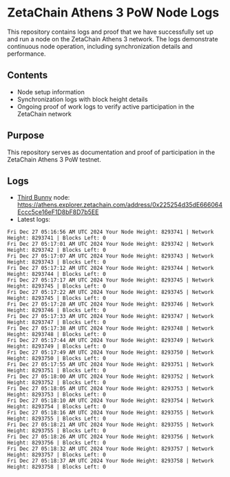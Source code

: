 # ZetaChain Athens 3 PoW Node Logs
This repository contains logs and proof that we have successfully set up and run a node on the ZetaChain Athens 3 network. The logs demonstrate continuous node operation, including synchronization details and performance.

## Contents
- Node setup information
- Synchronization logs with block height details
- Ongoing proof of work logs to verify active participation in the ZetaChain network

## Purpose
This repository serves as documentation and proof of participation in the ZetaChain Athens 3 PoW testnet.

## Logs

- [Third Bunny](https://thirdbunny.xyz/) node: https://athens.explorer.zetachain.com/address/0x225254d35dE666064Eccc5ce16eF1D8bF8D7b5EE
- Latest logs:
```
Fri Dec 27 05:16:56 AM UTC 2024 Your Node Height: 8293741 | Network Height: 8293741 | Blocks Left: 0
Fri Dec 27 05:17:01 AM UTC 2024 Your Node Height: 8293742 | Network Height: 8293742 | Blocks Left: 0
Fri Dec 27 05:17:07 AM UTC 2024 Your Node Height: 8293743 | Network Height: 8293743 | Blocks Left: 0
Fri Dec 27 05:17:12 AM UTC 2024 Your Node Height: 8293744 | Network Height: 8293744 | Blocks Left: 0
Fri Dec 27 05:17:17 AM UTC 2024 Your Node Height: 8293745 | Network Height: 8293745 | Blocks Left: 0
Fri Dec 27 05:17:22 AM UTC 2024 Your Node Height: 8293745 | Network Height: 8293745 | Blocks Left: 0
Fri Dec 27 05:17:28 AM UTC 2024 Your Node Height: 8293746 | Network Height: 8293746 | Blocks Left: 0
Fri Dec 27 05:17:33 AM UTC 2024 Your Node Height: 8293747 | Network Height: 8293747 | Blocks Left: 0
Fri Dec 27 05:17:38 AM UTC 2024 Your Node Height: 8293748 | Network Height: 8293748 | Blocks Left: 0
Fri Dec 27 05:17:44 AM UTC 2024 Your Node Height: 8293749 | Network Height: 8293749 | Blocks Left: 0
Fri Dec 27 05:17:49 AM UTC 2024 Your Node Height: 8293750 | Network Height: 8293750 | Blocks Left: 0
Fri Dec 27 05:17:55 AM UTC 2024 Your Node Height: 8293751 | Network Height: 8293751 | Blocks Left: 0
Fri Dec 27 05:18:00 AM UTC 2024 Your Node Height: 8293752 | Network Height: 8293752 | Blocks Left: 0
Fri Dec 27 05:18:05 AM UTC 2024 Your Node Height: 8293753 | Network Height: 8293753 | Blocks Left: 0
Fri Dec 27 05:18:10 AM UTC 2024 Your Node Height: 8293754 | Network Height: 8293754 | Blocks Left: 0
Fri Dec 27 05:18:16 AM UTC 2024 Your Node Height: 8293755 | Network Height: 8293755 | Blocks Left: 0
Fri Dec 27 05:18:21 AM UTC 2024 Your Node Height: 8293755 | Network Height: 8293755 | Blocks Left: 0
Fri Dec 27 05:18:26 AM UTC 2024 Your Node Height: 8293756 | Network Height: 8293756 | Blocks Left: 0
Fri Dec 27 05:18:32 AM UTC 2024 Your Node Height: 8293757 | Network Height: 8293757 | Blocks Left: 0
Fri Dec 27 05:18:37 AM UTC 2024 Your Node Height: 8293758 | Network Height: 8293758 | Blocks Left: 0
```
